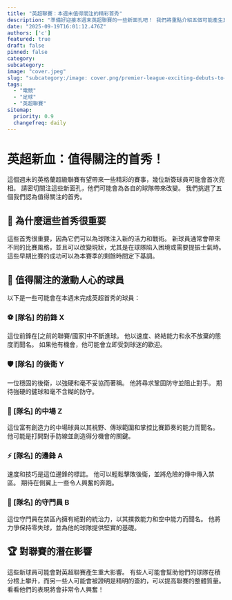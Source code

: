 ```yaml
---
title: "英超聯賽：本週末值得關注的精彩首秀"
description: "準備好迎接本週末英超聯賽的一些新面孔吧！ 我們將重點介紹五個可能產生真正影響的精彩首秀。"
date: "2025-09-19T16:01:12.476Z"
authors: ['c']
featured: true
draft: false
pinned: false
category:
subcategory:
image: "cover.jpeg"
slug: "subcategory:/image: cover.png/premier-league-exciting-debuts-to-watch-this-weekend"
tags:
  - "電競"
  - "足球"
  - "英超聯賽"
sitemap:
  priority: 0.9
  changefreq: daily
---
```

# 英超新血：值得關注的首秀！

這個週末的英格蘭超級聯賽有望帶來一些精彩的賽事，幾位新簽球員可能會首次亮相。 請密切關注這些新面孔，他們可能會為各自的球隊帶來改變。 我們挑選了五個我們認為值得關注的首秀。

## 🤔 為什麼這些首秀很重要

這些首秀很重要，因為它們可以為球隊注入新的活力和戰術。 新球員通常會帶來不同的比賽風格，並且可以改變現狀，尤其是在球隊陷入困境或需要提振士氣時。 這些早期比賽的成功可以為本賽季的剩餘時間定下基調。

## 🌟 值得關注的激動人心的球員

以下是一些可能會在本週末完成英超首秀的球員：

### ⚽ [隊名] 的前鋒 X

這位前鋒在[之前的聯賽/國家]中不斷進球。 他以速度、終結能力和永不放棄的態度而聞名。 如果他有機會，他可能會立即受到球迷的歡迎。

### 🛡️ [隊名] 的後衛 Y

一位穩固的後衛，以強硬和毫不妥協而著稱。 他將尋求鞏固防守並阻止對手。 期待強硬的鏟球和毫不含糊的防守。

### 🧠 [隊名] 的中場 Z

這位富有創造力的中場球員以其視野、傳球範圍和掌控比賽節奏的能力而聞名。 他可能是打開對手防線並創造得分機會的關鍵。

### ⚡ [隊名] 的邊鋒 A

速度和技巧是這位邊鋒的標誌。 他可以輕鬆擊敗後衛，並將危險的傳中傳入禁區。 期待在側翼上一些令人興奮的奔跑。

### 💪 [隊名] 的守門員 B

這位守門員在禁區內擁有絕對的統治力，以其撲救能力和空中能力而聞名。 他將力爭保持零失球，並為他的球隊提供堅實的基礎。

## 🏆 對聯賽的潛在影響

這些新球員可能會對英超聯賽產生重大影響。 有些人可能會幫助他們的球隊在積分榜上攀升，而另一些人可能會被證明是精明的簽約，可以提高聯賽的整體質量。 看看他們的表現將會非常令人興奮！